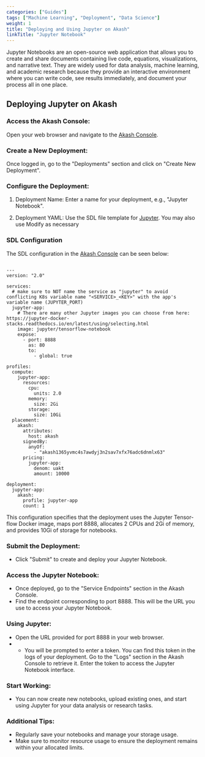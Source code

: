 ```yaml
---
categories: ["Guides"]
tags: ["Machine Learning", "Deployment", "Data Science"]
weight: 1
title: "Deploying and Using Jupyter on Akash"
linkTitle: "Jupyter Notebook"
---
```


Jupyter Notebooks are an open-source web application that allows you to create and share documents containing live code, equations, visualizations, and narrative text. They are widely used for data analysis, machine learning, and academic research because they provide an interactive environment where you can write code, see results immediately, and document your process all in one place.

## Deploying Jupyter on Akash

### Access the Akash Console:

Open your web browser and navigate to the [Akash Console](https://console.akash.network/).

### Create a New Deployment:

Once logged in, go to the "Deployments" section and click on "Create New Deployment".

### Configure the Deployment:

1. Deployment Name: Enter a name for your deployment, e.g., "Jupyter Notebook".

2. Deployment YAML: Use the SDL  file template for [Jupyter](https://console.akash.network/templates/akash-network-awesome-akash-jupyter). You may also use  Modify as necessary

### SDL Configuration

The SDL configuration in the [Akash Console](https://console.akash.network) can be seen below:

```

---
version: "2.0"

services:
  # make sure to NOT name the service as "jupyter" to avoid conflicting K8s variable name "<SERVICE>_<KEY>" with the app's variable name (JUPYTER_PORT)
  jupyter-app:
    # There are many other Jupyter images you can choose from here: https://jupyter-docker-stacks.readthedocs.io/en/latest/using/selecting.html
    image: jupyter/tensorflow-notebook
    expose:
      - port: 8888
        as: 80
        to:
          - global: true

profiles:
  compute:
    jupyter-app:
      resources:
        cpu:
          units: 2.0
        memory:
          size: 2Gi
        storage:
          size: 10Gi
  placement:
    akash:
      attributes:
        host: akash
      signedBy:
        anyOf:
          - "akash1365yvmc4s7awdyj3n2sav7xfx76adc6dnmlx63"
      pricing:
        jupyter-app:
          denom: uakt
          amount: 10000

deployment:
  jupyter-app:
    akash:
      profile: jupyter-app
      count: 1
```

This configuration specifies that the deployment uses the Jupyter Tensor-flow Docker image, maps port 8888, allocates 2 CPUs and 2Gi of memory, and provides 10Gi of storage for notebooks.

### Submit the Deployment:

- Click "Submit" to create and deploy your Jupyter Notebook.

### Access the Jupyter Notebook:

- Once deployed, go to the "Service Endpoints" section in the Akash Console.
- Find the endpoint corresponding to port 8888. This will be the URL you use to access your Jupyter Notebook.

### Using Jupyter:

- Open the URL provided for port 8888 in your web browser.
- - You will be prompted to enter a token. You can find this token in the logs of your deployment. Go to the "Logs" section in the Akash Console to retrieve it.
Enter the token to access the Jupyter Notebook interface.

### Start Working:

- You can now create new notebooks, upload existing ones, and start using Jupyter for your data analysis or research tasks.

### Additional Tips:

- Regularly save your notebooks and manage your storage usage.
- Make sure to monitor resource usage to ensure the deployment remains within your allocated limits.
